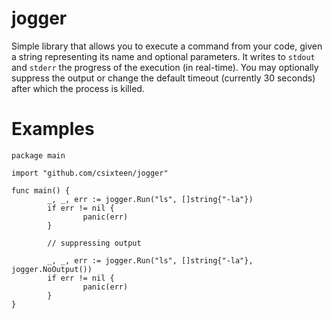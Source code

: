 # jogger

Simple library that allows you to execute a command from your code, given a string representing its name and optional parameters. It writes to `stdout` and `stderr` the progress of the execution (in real-time). You may optionally suppress the output or change the default timeout (currently 30 seconds) after which the process is killed.

# Examples

```
package main

import "github.com/csixteen/jogger"

func main() {
        _, _, err := jogger.Run("ls", []string{"-la"})
        if err != nil {
                panic(err)
        }

        // suppressing output

        _, _, err := jogger.Run("ls", []string{"-la"}, jogger.NoOutput())
        if err != nil {
                panic(err)
        }
}
```


